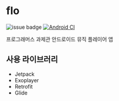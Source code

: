 # flo
![issue badge](https://img.shields.io/github/license/sys09270883/flo)
[![Android CI](https://github.com/sys09270883/flo/workflows/CI%20workflow/badge.svg)](https://github.com/sys09270883/flo/)


프로그래머스 과제관 안드로이드 뮤직 플레이어 앱

## 사용 라이브러리
- Jetpack
- Exoplayer
- Retrofit
- Glide
